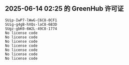 ## 2025-06-14 02:25 的 GreenHub 许可证
```
SUip-IwP7-lWwG-C6C8-0CF1
SUig-g4gB-hXQs-laC8-6B3D
SUgz-gbK0-6W2L-49C8-1774
No license code
No license code
No license code
No license code
No license code
No license code
No license code
```
